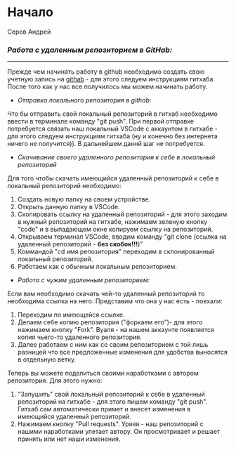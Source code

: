 

# Начало
Серов Андрей


### **_Работа с удаленным репозиторием в GitHab:_**
---
Прежде чем начинать работу в github необходимо создать свою учетную запись на [githab](https://github.com) - для этого следуем инструкциям гитхаба. После того как у нас все получилось мы можем начинать работу.

* _Отправка локального репозитория в githab:_

Что бы отправить свой локальный репозиторий в гитхаб необходимо ввести в терминале команду "git push". При первой отправке потребуется связать наш локальный VSCode с аккаунтом в гитхабе - для этого следуем инструкциям гитхаба (ну и конечно без интернета ничего не получится)). В дальнейшем даннй шаг не потребуется.

* _Скачивание своего удаленного репозитория к себе в локальный репозиторий_

Для того чтобы скачать имеющийся удаленный репозиторий к себе в локальный репозиторий необходимо:

1. Создать новую папку на своем устройстве.
2. Открыть данную папку в VSCode.
3. Скопировать ссылку на удаленный репозиторий - для этого заходим в нужный репозиторий на гитхабе, нажимаем зеленую кнопку "code" и в выпадающем окне копируем ссылку на репозиторий.
4. Открываем терминал VSCode, вводим команду "git clone (ссылка на удаленный репозиторий - **без скобок!!!**)"
5. Коммандой "cd имя репозитория" переходим в склонированный локальный репозиторий.
6. Работаем как с обычным локальным репозиторием.

* _Работа с чужим удаленным репозиторием:_

Если вам необходимо скачать чей-то удаленный репозиторий то необходима ссылка на него. Представим что она у нас есть - поехали:

1. Переходим по имеющейся ссылке.
2. Делаем себе копию репозитория ("форкаем его")- для этого нажимаем кнопку "Fork". Вуаля - на нашем аккаунте появляется копия чьего-то удаленного репозитория.
3. Далее работаем с ним как со своим репозиторием с той лишь разницей что все предложенные изменения для удобства выносятся в отдельную ветку.

Теперь вы можете поделиться своими наработками с автором репозитория. Для этого нужно:

1. "Запушить" свой локальный репозиторий к себе в удаленный репозиторий на гитхабе - для этого пишем команду "git push". Гитхаб сам автоматически примет и внесет изменения в имеющийся удаленный репозиторий.
2. Нажимаем кнопку "Pull requests". Уряяя - наш репозиторий с нашими наработками улетает автору. Он просмотривает и решает принять или нет наши изменения.
